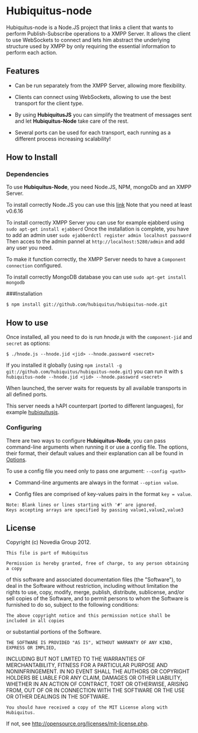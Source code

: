 # Hubiquitus-node

Hubiquitus-node is a Node.JS project that links a client that wants to perform
Publish-Subscribe operations to a XMPP Server. It allows the client to use 
WebSockets to connect and lets him abstract the underlying structure
used by XMPP by only requiring the essential information to perform each action.

## Features

* Can be run separately from the XMPP Server, allowing more flexibility.

* Clients can connect using WebSockets, allowing to use the best
transport for the client type.

* By using **HubiquitusJS** you can simplify the treatment of messages sent
and let **Hubiquitus-Node** take care of the rest.

* Several ports can be used for each transport, each running as a different
process increasing scalability!

## How to Install
### Dependencies

To use **Hubiquitus-Node**, you need Node.JS, NPM, mongoDb and an XMPP Server.

To install correctly Node.JS you can use this [link](https://github.com/joyent/node/wiki/Installation)
Note that you need at least v0.6.16

To install correctly XMPP Server you can use for example ejabberd using `sudo apt-get install ejabberd`
Once the installation is complete, you have to add an admin user `sudo ejabberdctl register admin localhost password`
Then acces to the admin pannel at `http://localhost:5280/admin` and add any user you need.

To make it function correctly, the XMPP Server needs to have a `Component connection`
configured.

To install correctly MongoDB database you can use `sudo apt-get install mongodb`

###Installation

```
$ npm install git://github.com/hubiquitus/hubiquitus-node.git	
```

## How to use

Once installed, all you need to do is run *hnode.js* with the `component-jid`
and `secret` as options:

```	
$ ./hnode.js --hnode.jid <jid> --hnode.password <secret>
```

If you installed it globally (using 
`npm install -g git://github.com/hubiquitus/hubiquitus-node.git`)
you can run it with `$ hubiquitus-node --hnode.jid <jid> --hnode.password <secret>`

When launched, the server waits for requests by all available transports
in all defined ports.

This server needs a hAPI counterpart (ported to different languages),
for example [hubiquitusjs](https://github.com/hubiquitus/hubiquitusjs).

### Configuring

There are two ways to configure **Hubiquitus-Node**, you can pass command-line
arguments when running it or use a config file. The options, their format, 
their default values and their explanation can all be found in 
[Options](https://github.com/hubiquitus/hubiquitus-node/wiki/Options-v0.5).

To use a config file you need only to pass one argument: `--config <path>`

* Command-line arguments are always in the format `--option value`.

* Config files are comprised of key-values pairs in the format `key = value`.

```
Note: Blank lines or lines starting with '#' are ignored. 
Keys accepting arrays are specified by passing value1,value2,value3
```

## License 

Copyright (c) Novedia Group 2012.

    This file is part of Hubiquitus

    Permission is hereby granted, free of charge, to any person obtaining a copy
of this software and associated documentation files (the "Software"), to deal
in the Software without restriction, including without limitation the rights
to use, copy, modify, merge, publish, distribute, sublicense, and/or sell copies
of the Software, and to permit persons to whom the Software is furnished to do so,
subject to the following conditions:

    The above copyright notice and this permission notice shall be included in all copies
or substantial portions of the Software.

    THE SOFTWARE IS PROVIDED "AS IS", WITHOUT WARRANTY OF ANY KIND, EXPRESS OR IMPLIED,
INCLUDING BUT NOT LIMITED TO THE WARRANTIES OF MERCHANTABILITY, FITNESS FOR A PARTICULAR
PURPOSE AND NONINFRINGEMENT. IN NO EVENT SHALL THE AUTHORS OR COPYRIGHT HOLDERS BE LIABLE
FOR ANY CLAIM, DAMAGES OR OTHER LIABILITY, WHETHER IN AN ACTION OF CONTRACT, TORT OR OTHERWISE,
ARISING FROM, OUT OF OR IN CONNECTION WITH THE SOFTWARE OR THE USE OR OTHER DEALINGS IN THE SOFTWARE.

    You should have received a copy of the MIT License along with Hubiquitus.
If not, see <http://opensource.org/licenses/mit-license.php>.

